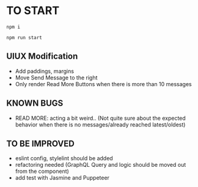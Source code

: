 # TO START

```
npm i
```

```
npm run start
```


## UIUX Modification
- Add paddings, margins
- Move Send Message to the right
- Only render Read More Buttons when there is more than 10 messages

## KNOWN BUGS
- READ MORE: acting a bit weird.. (Not quite sure about the expected behavior when there is no messages/already reached latest/oldest)

## TO BE IMPROVED
- eslint config, stylelint should be added
- refactoring needed (GraphQL Query and logic should be moved out from the component)
- add test with Jasmine and Puppeteer
